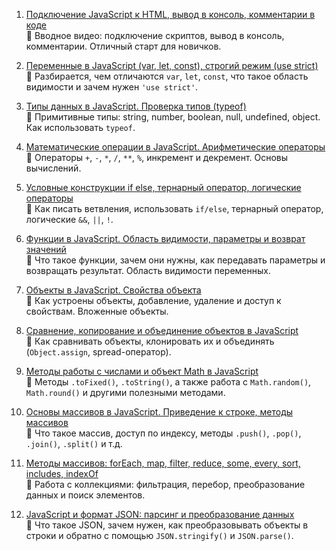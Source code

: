 
1. [Подключение JavaScript к HTML, вывод в консоль, комментарии в коде](https://www.youtube.com/watch?v=nCgFdChjnds)  
📌 Вводное видео: подключение скриптов, вывод в консоль, комментарии. Отличный старт для новичков.

2. [Переменные в JavaScript (var, let, const), строгий режим (use strict)](https://www.youtube.com/watch?v=ZV8fNtV1mOM)  
📌 Разбирается, чем отличаются `var`, `let`, `const`, что такое область видимости и зачем нужен `'use strict'`.

3. [Типы данных в JavaScript. Проверка типов (typeof)](https://www.youtube.com/watch?v=kfcl02Nd2YI)  
📌 Примитивные типы: string, number, boolean, null, undefined, object. Как использовать `typeof`.

4. [Математические операции в JavaScript. Арифметические операторы](https://www.youtube.com/watch?v=fayTKZUUm7c)  
📌 Операторы `+`, `-`, `*`, `/`, `**`, `%`, инкремент и декремент. Основы вычислений.

5. [Условные конструкции if else, тернарный оператор, логические операторы](https://www.youtube.com/watch?v=ugio2BJOO04)  
📌 Как писать ветвления, использовать `if/else`, тернарный оператор, логические `&&`, `||`, `!`.

6. [Функции в JavaScript. Область видимости, параметры и возврат значений](https://www.youtube.com/watch?v=rJK0eMkI3BE)  
📌 Что такое функции, зачем они нужны, как передавать параметры и возвращать результат. Область видимости переменных.

7. [Объекты в JavaScript. Свойства объекта](https://www.youtube.com/watch?v=kXAM_VuiBMM)  
📌 Как устроены объекты, добавление, удаление и доступ к свойствам. Вложенные объекты.

8. [Сравнение, копирование и объединение объектов в JavaScript](https://www.youtube.com/watch?v=t_B7hl1W65E)  
📌 Как сравнивать объекты, клонировать их и объединять (`Object.assign`, spread-оператор).

9. [Методы работы с числами и объект Math в JavaScript](https://www.youtube.com/watch?v=yIvIAU-7_SY)  
📌 Методы `.toFixed()`, `.toString()`, а также работа с `Math.random()`, `Math.round()` и другими полезными методами.

10. [Основы массивов в JavaScript. Приведение к строке, методы массивов](https://www.youtube.com/watch?v=n9K4P420uh0)  
📌 Что такое массив, доступ по индексу, методы `.push()`, `.pop()`, `.join()`, `.split()` и т.д.

11. [Методы массивов: forEach, map, filter, reduce, some, every, sort, includes, indexOf](https://www.youtube.com/watch?v=SjTTDZX2hIA)  
📌 Работа с коллекциями: фильтрация, перебор, преобразование данных и поиск элементов.

12. [JavaScript и формат JSON: парсинг и преобразование данных](https://www.youtube.com/watch?v=syZhAlHgrxs)  
📌 Что такое JSON, зачем нужен, как преобразовывать объекты в строки и обратно с помощью `JSON.stringify()` и `JSON.parse()`.
